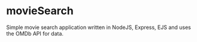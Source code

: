 # movieSearch
Simple movie search application written in NodeJS, Express, EJS and uses the OMDb API for data.
